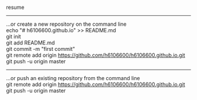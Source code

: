 resume 

****
…or create a new repository on the command line  
  echo "# h6106600.github.io" >> README.md  
  git init  
  git add README.md  
  git commit -m "first commit"  
  git remote add origin https://github.com/h6106600/h6106600.github.io.git  
  git push -u origin master  

****
…or push an existing repository from the command line  
  git remote add origin https://github.com/h6106600/h6106600.github.io.git  
  git push -u origin master  
